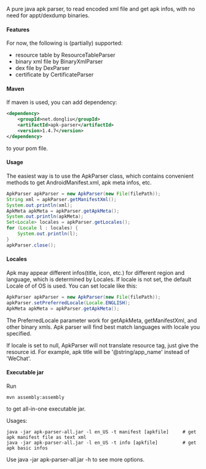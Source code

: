 A pure java apk parser, to read encoded xml file and get apk infos, with no need for appt/dexdump binaries.

#### Features
For now, the following is (partially) supported:
* resource table by ResourceTableParser
* binary xml file by BinaryXmlParser
* dex file by DexParser
* certificate by CertificateParser

#### Maven
If maven is used, you can add dependency:
```xml
<dependency>
    <groupId>net.dongliu</groupId>
    <artifactId>apk-parser</artifactId>
    <version>1.4.7</version>
</dependency>
```
to your pom file.

#### Usage
The easiest way is to use the ApkParser class, which contains convenient methods to get AndroidManifest.xml, apk meta infos, etc.
```java
ApkParser apkParser = new ApkParser(new File(filePath));
String xml = apkParser.getManifestXml();
System.out.println(xml);
ApkMeta apkMeta = apkParser.getApkMeta();
System.out.println(apkMeta);
Set<Locale> locales = apkParser.getLocales();
for (Locale l : locales) {
    System.out.println(l);
}
apkParser.close();
```

#### Locales
Apk may appear different infos(title, icon, etc.) for different region and language, which is determined by Locales.
If locale is not set, the default Locale of of OS is used. You can set locale like this:
```java
ApkParser apkParser = new ApkParser(new File(filePath));
apkParser.setPreferredLocale(Locale.ENGLISH);
ApkMeta apkMeta = apkParser.getApkMeta();
```
The PreferredLocale parameter work for getApkMeta, getManifestXml, and other binary xmls.
Apk parser will find best match languages with locale you specified.

If locale is set to null, ApkParser will not translate resource tag, just give the resource id.
For example, apk title will be '@string/app_name' instead of 'WeChat'.

#### Executable jar
Run
```
mvn assembly:assembly
```
to get all-in-one executable jar.

Usages:
```
java -jar apk-parser-all.jar -l en_US -t manifest [apkfile]     # get apk manifest file as text xml
java -jar apk-parser-all.jar -l en_US -t info [apkfile]         # get apk basic infos
```
Use java -jar apk-parser-all.jar -h to see more options.
